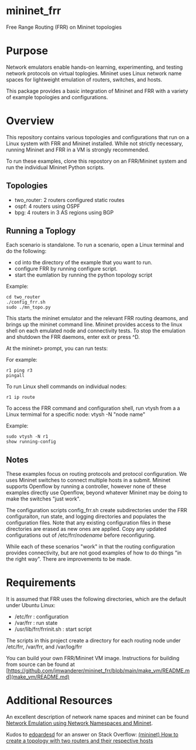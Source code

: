 # mininet_frr
Free Range Routing (FRR) on Mininet topologies

# Purpose

Network emulators enable hands-on learning, experimenting, and testing network 
protocols on virtual toplogies. Mininet uses Linux network name spaces for 
lightweight emulation of routers, switches, and hosts.

This package provides a basic integration of Mininet and FRR with a variety
of example topologies and configurations.

# Overview

This repository contains various topologies and configurations that 
run on a Linux system with FRR and Mininet installed. While not strictly
necessary, running Mininet and FRR in a VM is strongly recommended.

To run these examples, clone this repostory on an FRR/Mininet system and
run the individual Mininet Python scripts.

## Topologies

- two_router: 2 routers configured static routes 
- ospf:  4 routers using OSPF
- bpg: 4 routers in 3 AS regions using BGP 


## Running a Toplogy

Each scenario is standalone. To run a scenario, open a Linux terminal and
do the following:

- cd into the directory of the example that you want to run.
- configure FRR by running configure script.
- start the eumlation by running the python topology script

Example:
```
cd two_router
./config_frr.sh
sudo ./mn_topo.py
```

This starts the mininet emulator and the relevant FRR routing deamons, and brings up the 
mininet command line. Mininet provides access to the linux shell on each emulated node
and connectivity tests. To stop the emulation and shutdown the FRR daemons, enter exit or press ^D.

At the mininet> prompt, you can run tests:

For example:
```
r1 ping r3
pingall
```

To run Linux shell commands on individual nodes:
```
r1 ip route
```

To access the FRR command and configuration shell, run vtysh from a 
a Linux termimal for a specific node: vtysh -N "node name"

Example:
```
sudo vtysh -N r1
show running-config
```

## Notes

These examples focus on routing protocols and protocol configuration. 
We uses Mininet switches
to connect multiple hosts in a submit.
Mininet supports Openflow by running a controller, however none of these examples
directly use Openflow, beyond whatever Mininet may be doing to make 
the switches "just work".

The configuration scripts config_frr.sh create subdirectories under the 
FRR configuraiton, run state, and logging directories and populates the configuration
files. Note that any existing configuration files in these directories are erased
as new ones are applied. Copy any updated configurations out of 
/etc/frr/*nodename* before reconfiguring.

While each of these scenarios "work" in that the routing configuration 
provides connectivity, but are not good examples of how to do things 
"in the right way". There are improvements to be made.

# Requirements
It is assumed that FRR uses the following directories, which are the default 
under Ubuntu Linux:

- /etc/frr : configuration
- /var/frr : run state
- /usr/lib/frr/frrinit.sh : start script

The scripts in this project create a directory for each routing node under /etc/frr, /var/frr, and /var/log/frr

You can build your own FRR/Mininet VM image.
Instructions for building from source can be found at
[https://github.com/jmwanderer/mininet_frr/blob/main/make_vm/README.md](make_vm/README.md)


#  Additional Resources

An excellent description of network name spaces and mininet can be found
[Network Emulation using Network Namespaces and Mininet](https://www.inf.usi.ch/faculty/carzaniga/edu/adv-ntw/mininet.html).

Kudos to [edoardesd](https://stackoverflow.com/users/7892067/edoardesd) for an answer on Stack Overflow:
[(mininet) How to create a topology with two routers and their respective hosts
](https://stackoverflow.com/questions/46595423/mininet-how-to-create-a-topology-with-two-routers-and-their-respective-hosts) 

